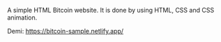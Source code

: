 

A simple HTML Bitcoin website. It is done by using HTML, CSS and CSS animation.

Demi: https://bitcoin-sample.netlify.app/
